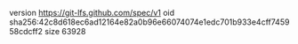 version https://git-lfs.github.com/spec/v1
oid sha256:42c8d618ec6ad12164e82a0b96e66074074e1edc701b933e4cff745958cdcff2
size 63928
